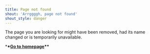 ```yaml
---
title: Page not found
shout: 'Arrggggh, page not found'
shout_style: danger
---
```

The page you are looking for might have been removed, had its name changed or is temporarily unavailable.

\***\*[**Go to homepage**](https://en.syslinavinici.cz)\*\***
